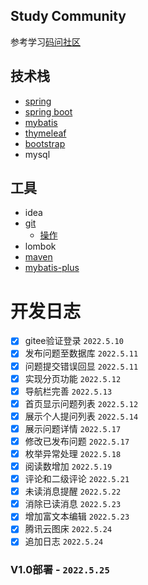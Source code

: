 ## Study Community
参考学习[码问社区](https://github.com/codedrinker/community)
## 技术栈
- [spring](https://spring.io/)
- [spring boot](https://felord.cn/_doc/_springboot/2.1.5.RELEASE/_book/)
- [mybatis](https://mybatis.net.cn/)
- [thymeleaf](https://fanlychie.github.io/post/thymeleaf.html)
- [bootstrap](https://v3.bootcss.com/)
- mysql
## 工具
- idea
- [git](https://www.runoob.com/manual/git-guide/) 
  - [操作](https://www.cnblogs.com/cxx8181602/p/11125539.html)
- lombok
- [maven](https://mvnrepository.com/)
- [mybatis-plus](https://baomidou.com/pages/49cc81/#service-crud-%E6%8E%A5%E5%8F%A3)

# 开发日志
- [x] gitee验证登录 `2022.5.10`
- [x] 发布问题至数据库 `2022.5.11`
- [x] 问题提交错误回显 `2022.5.11`
- [x] 实现分页功能 `2022.5.12`
- [x] 导航栏完善 `2022.5.13`
- [x] 首页显示问题列表 `2022.5.12`
- [x] 展示个人提问列表 `2022.5.14`
- [x] 展示问题详情 `2022.5.17`
- [x] 修改已发布问题 `2022.5.17`
- [x] 枚举异常处理 `2022.5.18`
- [x] 阅读数增加 `2022.5.19`
- [x] 评论和二级评论 `2022.5.21`
- [x] 未读消息提醒 `2022.5.22`
- [x] 消除已读消息 `2022.5.23`
- [x] 增加富文本编辑 `2022.5.23`
- [x] 腾讯云图床 `2022.5.24`
- [x] 追加日志 `2022.5.24`
### V1.0部署 - `2022.5.25`


